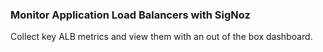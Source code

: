 ### Monitor Application Load Balancers with SigNoz

Collect key ALB metrics and view them with an out of the box dashboard.
